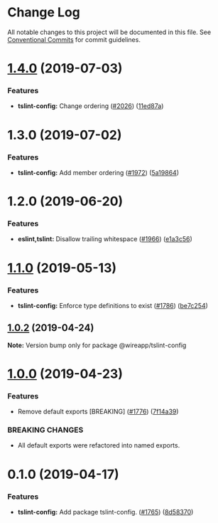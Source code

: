 # Change Log

All notable changes to this project will be documented in this file.
See [Conventional Commits](https://conventionalcommits.org) for commit guidelines.

# [1.4.0](https://github.com/wireapp/wire-web-packages/tree/master/packages/tslint-config/compare/@wireapp/tslint-config@1.3.0...@wireapp/tslint-config@1.4.0) (2019-07-03)


### Features

* **tslint-config:** Change ordering ([#2026](https://github.com/wireapp/wire-web-packages/tree/master/packages/tslint-config/issues/2026)) ([11ed87a](https://github.com/wireapp/wire-web-packages/tree/master/packages/tslint-config/commit/11ed87a))





# 1.3.0 (2019-07-02)


### Features

* **tslint-config:** Add member ordering ([#1972](https://github.com/wireapp/wire-web-packages/tree/master/packages/tslint-config/issues/1972)) ([5a19864](https://github.com/wireapp/wire-web-packages/tree/master/packages/tslint-config/commit/5a19864))





# 1.2.0 (2019-06-20)


### Features

* **eslint,tslint:** Disallow trailing whitespace ([#1966](https://github.com/wireapp/wire-web-packages/tree/master/packages/tslint-config/issues/1966)) ([e1a3c56](https://github.com/wireapp/wire-web-packages/tree/master/packages/tslint-config/commit/e1a3c56))





# [1.1.0](https://github.com/wireapp/wire-web-packages/tree/master/packages/tslint-config/compare/@wireapp/tslint-config@1.0.2...@wireapp/tslint-config@1.1.0) (2019-05-13)


### Features

* **tslint-config:** Enforce type definitions to exist ([#1786](https://github.com/wireapp/wire-web-packages/tree/master/packages/tslint-config/issues/1786)) ([be7c254](https://github.com/wireapp/wire-web-packages/tree/master/packages/tslint-config/commit/be7c254))





## [1.0.2](https://github.com/wireapp/wire-web-packages/tree/master/packages/tslint-config/compare/@wireapp/tslint-config@1.0.0...@wireapp/tslint-config@1.0.2) (2019-04-24)

**Note:** Version bump only for package @wireapp/tslint-config





# [1.0.0](https://github.com/wireapp/wire-web-packages/tree/master/packages/tslint-config/compare/@wireapp/tslint-config@0.1.0...@wireapp/tslint-config@1.0.0) (2019-04-23)


### Features

* Remove default exports [BREAKING] ([#1776](https://github.com/wireapp/wire-web-packages/tree/master/packages/tslint-config/issues/1776)) ([7f14a39](https://github.com/wireapp/wire-web-packages/tree/master/packages/tslint-config/commit/7f14a39))


### BREAKING CHANGES

* All default exports were refactored into named exports.





# 0.1.0 (2019-04-17)


### Features

* **tslint-config:** Add package tslint-config. ([#1765](https://github.com/wireapp/wire-web-packages/tree/master/packages/tslint-config/issues/1765)) ([8d58370](https://github.com/wireapp/wire-web-packages/tree/master/packages/tslint-config/commit/8d58370))
